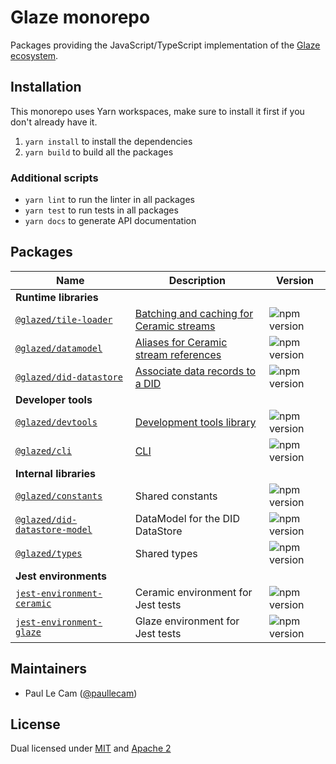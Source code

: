 # Glaze monorepo

Packages providing the JavaScript/TypeScript implementation of the [Glaze ecosystem](https://developers.ceramic.network/tools/glaze/overview/).

## Installation

This monorepo uses Yarn workspaces, make sure to install it first if you don't already have it.

1. `yarn install` to install the dependencies
1. `yarn build` to build all the packages

### Additional scripts

- `yarn lint` to run the linter in all packages
- `yarn test` to run tests in all packages
- `yarn docs` to generate API documentation

## Packages

| Name                                                              | Description                                                                                               | Version                                                                      |
| ----------------------------------------------------------------- | --------------------------------------------------------------------------------------------------------- | ---------------------------------------------------------------------------- |
| **Runtime libraries**                                             |
| [`@glazed/tile-loader`](./packages/tile-loader)                   | [Batching and caching for Ceramic streams](https://developers.ceramic.network/tools/glaze/tile-loader/)   | ![npm version](https://img.shields.io/npm/v/@glazed/tile-loader.svg)         |
| [`@glazed/datamodel`](./packages/datamodel)                       | [Aliases for Ceramic stream references](https://developers.ceramic.network/tools/glaze/datamodel/)        | ![npm version](https://img.shields.io/npm/v/@glazed/datamodel.svg)           |
| [`@glazed/did-datastore`](./packages/did-datastore)               | [Associate data records to a DID](https://developers.ceramic.network/tools/glaze/did-datastore/)          | ![npm version](https://img.shields.io/npm/v/@glazed/did-datastore.svg)       |
| **Developer tools**                                               |
| [`@glazed/devtools`](./packages/devtools)                         | [Development tools library](https://developers.ceramic.network/tools/glaze/development/#devtools-library) | ![npm version](https://img.shields.io/npm/v/@glazed/devtools.svg)            |
| [`@glazed/cli`](./packages/cli)                                   | [CLI](https://developers.ceramic.network/tools/glaze/development/#cli)                                    | ![npm version](https://img.shields.io/npm/v/@glazed/cli.svg)                 |
| **Internal libraries**                                            |
| [`@glazed/constants`](./packages/constants)                       | Shared constants                                                                                          | ![npm version](https://img.shields.io/npm/v/@glazed/constants.svg)           |
| [`@glazed/did-datastore-model`](./packages/did-datastore-model)   | DataModel for the DID DataStore                                                                           | ![npm version](https://img.shields.io/npm/v/@glazed/did-datastore-model.svg) |
| [`@glazed/types`](./packages/types)                               | Shared types                                                                                              | ![npm version](https://img.shields.io/npm/v/@glazed/types.svg)               |
| **Jest environments**                                             |
| [`jest-environment-ceramic`](./packages/jest-environment-ceramic) | Ceramic environment for Jest tests                                                                        | ![npm version](https://img.shields.io/npm/v/jest-environment-ceramic.svg)    |
| [`jest-environment-glaze`](./packages/jest-environment-glaze)     | Glaze environment for Jest tests                                                                          | ![npm version](https://img.shields.io/npm/v/jest-environment-glaze.svg)      |

## Maintainers

- Paul Le Cam ([@paullecam](http://github.com/paullecam))

## License

Dual licensed under [MIT](LICENSE-MIT) and [Apache 2](LICENSE-APACHE)

